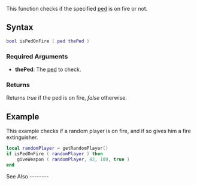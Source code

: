 This function checks if the specified [ped](/ped.md "wikilink") is on fire or not.

Syntax
------

``` lua
bool isPedOnFire ( ped thePed )
```

### Required Arguments

-   **thePed**: The [ped](/ped.md "wikilink") to check.

### Returns

Returns *true* if the ped is on fire, *false* otherwise.

Example
-------

<section class="server" name="Server" show="true">
This example checks if a random player is on fire, and if so gives him a fire extinguisher.

``` lua
local randomPlayer = getRandomPlayer()
if isPedOnFire ( randomPlayer ) then
    giveWeapon ( randomPlayer, 42, 100, true )
end
```

</section>
See Also
--------

